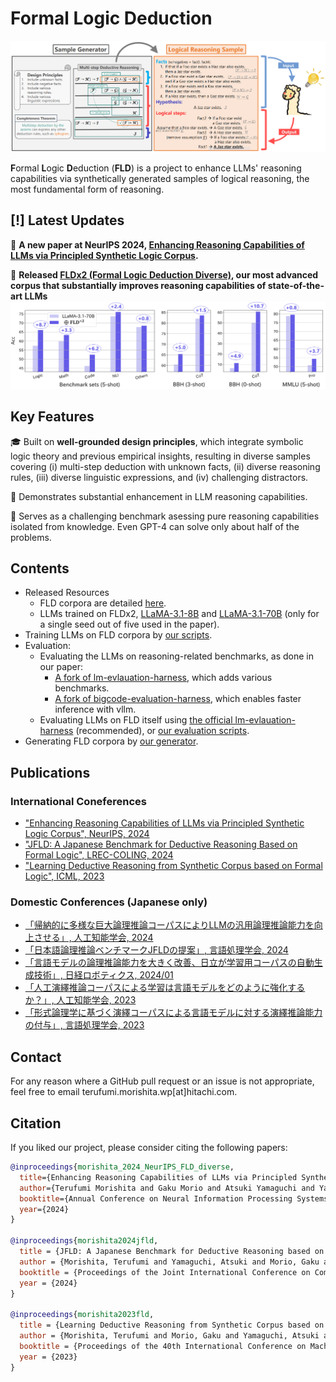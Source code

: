 # Formal Logic Deduction
![ALT_overview](./images/ALT_overview.PNG)

**F**ormal **L**ogic **D**eduction (**FLD**) is a project to enhance LLMs' reasoning capabilities via synthetically generated samples of logical reasoning, the most fundamental form of reasoning.

## [!] Latest Updates
🎉 **A new paper at NeurIPS 2024, [Enhancing Reasoning Capabilities of LLMs via Principled Synthetic Logic Corpus](https://arxiv.org/abs/2411.12498).**  

💎 **Released [FLDx2 (Formal Logic Deduction Diverse)](https://huggingface.co/datasets/hitachi-nlp/FLDx2), our most advanced corpus that substantially improves reasoning capabilities of state-of-the-art LLMs**
![barplot](./images/barplot.PNG)

## Key Features

🎓 Built on **well-grounded design principles**, which integrate symbolic logic theory and previous empirical insights, resulting in diverse samples covering (i) multi-step deduction with unknown facts, (ii) diverse reasoning rules, (iii) diverse linguistic expressions, and (iv) challenging distractors.

🚀 Demonstrates substantial enhancement in LLM reasoning capabilities.

👊 Serves as a challenging benchmark asessing pure reasoning capabilities isolated from knowledge. Even GPT-4 can solve only about half of the problems.

## Contents
* Released Resources
    * FLD corpora are detailed [here](https://github.com/hitachi-nlp/FLD-corpus).
    * LLMs trained on FLDx2, [LLaMA-3.1-8B](https://huggingface.co/hitachi-nlp/Llama-3.1-8B-FLDx2) and [LLaMA-3.1-70B](https://huggingface.co/hitachi-nlp/Llama-3.1-70B-FLDx2) (only for a single seed out of five used in the paper).
* Training LLMs on FLD corpora by [our scripts](https://github.com/hitachi-nlp/FLD-prover/).
* Evaluation:
    * Evaluating the LLMs on reasoning-related benchmarks, as done in our paper:
        * [A fork of lm-evlauation-harness](https://github.com/hitachi-nlp/lm-evaluation-harness), which adds various benchmarks.
        * [A fork of bigcode-evaluation-harness](https://github.com/hitachi-nlp/bigcode-evaluation-harness), which enables faster inference with vllm.
    * Evaluating LLMs on FLD itself using [the official lm-evlauation-harness](https://github.com/EleutherAI/lm-evaluation-harness/tree/main/lm_eval/tasks/fld) (recommended), or [our evaluation scripts](https://github.com/hitachi-nlp/FLD-fewshot-ICL-eval).
* Generating FLD corpora by [our generator](https://github.com/hitachi-nlp/FLD-generator/).

## Publications

### International Coneferences
* ["Enhancing Reasoning Capabilities of LLMs via Principled Synthetic Logic Corpus", NeurIPS, 2024](https://arxiv.org/abs/2411.12498)
* ["JFLD: A Japanese Benchmark for Deductive Reasoning Based on Formal Logic", LREC-COLING, 2024](https://aclanthology.org/2024.lrec-main.832/)
* ["Learning Deductive Reasoning from Synthetic Corpus based on Formal Logic", ICML, 2023](https://arxiv.org/abs/2308.07336)

### Domestic Conferences (Japanese only)
* [「帰納的に多様な巨大論理推論コーパスによりLLMの汎用論理推論能力を向上させる」, 人工知能学会, 2024](https://confit.atlas.jp/guide/event-img/jsai2024/3Xin2-64/public/pdf?type=in)
* [「日本語論理推論ベンチマークJFLDの提案」, 言語処理学会, 2024](https://www.anlp.jp/proceedings/annual_meeting/2024/pdf_dir/A4-1.pdf)
* [「言語モデルの論理推論能力を大きく改善、日立が学習用コーパスの自動生成技術」, 日経ロボティクス, 2024/01](https://xtech.nikkei.com/atcl/nxt/mag/rob/18/012600001/00136)
* [「人工演繹推論コーパスによる学習は言語モデルをどのように強化するか？」, 人工知能学会, 2023](https://www.jstage.jst.go.jp/article/pjsai/JSAI2023/0/JSAI2023_2E5GS605/_pdf)
* [「形式論理学に基づく演繹コーパスによる言語モデルに対する演繹推論能力の付与」, 言語処理学会, 2023](https://www.anlp.jp/proceedings/annual_meeting/2023/pdf_dir/B1-2.pdf)

## Contact
For any reason where a GitHub pull request or an issue is not appropriate, feel free to email terufumi.morishita.wp[at]hitachi.com.

## Citation
If you liked our project, please consider citing the following papers:
```bibtex
@inproceedings{morishita_2024_NeurIPS_FLD_diverse,
  title={Enhancing Reasoning Capabilities of LLMs via Principled Synthetic Logic Corpus}, 
  author={Terufumi Morishita and Gaku Morio and Atsuki Yamaguchi and Yasuhiro Sogawa},
  booktitle={Annual Conference on Neural Information Processing Systems},
  year={2024}
}

@inproceedings{morishita2024jfld,
  title = {JFLD: A Japanese Benchmark for Deductive Reasoning based on Formal Logic},
  author = {Morishita, Terufumi and Yamaguchi, Atsuki and Morio, Gaku and Hikaru, Tomonari and Osamu Imaichi and Sogawa, Yasuhiro},
  booktitle = {Proceedings of the Joint International Conference on Computational Linguistics, Language Resources and Evaluation},
  year = {2024}
}

@inproceedings{morishita2023fld,
  title = {Learning Deductive Reasoning from Synthetic Corpus based on Formal Logic},
  author = {Morishita, Terufumi and Morio, Gaku and Yamaguchi, Atsuki and Sogawa, Yasuhiro},
  booktitle = {Proceedings of the 40th International Conference on Machine Learning},
  year = {2023}
}
```
